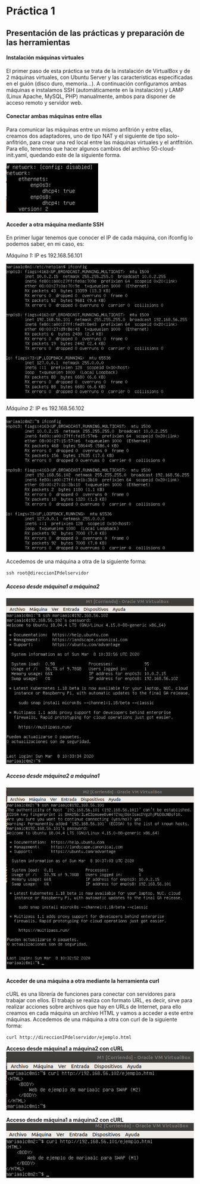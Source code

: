 # Práctica 1
## Presentación de las prácticas y preparación de las herramientas

#### Instalación máquinas virtuales
El primer paso de esta práctica se trata de la instalación de VirtualBox y de 2 máquinas virtuales, con Ubuntu Server y las características especificadas en el guión (disco duro, memoria…). A continuación configuramos ambas máquinas e instalamos SSH (automáticamente en la instalación) y LAMP (Linux Apache, MySQL, PHP) manualmente, ambos para disponer de acceso remoto y servidor web.

#### Conectar ambas máquinas entre ellas
Para comunicar las máquinas entre un mismo anfitrión y entre ellas, creamos dos adaptadores, uno de tipo NAT y el siguiente de tipo solo-anfitrión, para crear una red local entre las máquinas virtuales y el antfitrión. Para ello, tenemos que hacer algunos cambios del archivo 50-cloud-init.yaml, quedando este de la siguiente forma.

![Archivo 50-cloud-init.yaml](https://raw.githubusercontent.com/mariaalc/SWAP/master/practica1/imagenes/archivo.png)

#### Acceder a otra máquina mediante SSH
En primer lugar tenemos que conocer el IP de cada máquina, con ifconfig lo podemos saber, en mi caso, es:

*Máquina 1:* IP es 192.168.56.101

![Máquina1](https://raw.githubusercontent.com/mariaalc/SWAP/master/practica1/imagenes/maquina1.png)

*Máquina 2:* IP es 192.168.56.102

![Máquina2](https://raw.githubusercontent.com/mariaalc/SWAP/master/practica1/imagenes/maquina2.png)

Accedemos de una máquina a otra de la siguiente forma: 
~~~
ssh root@direccionIPdelservidor
~~~

##### Acceso desde máquina1 a máquina2

![m1_a_m2](https://raw.githubusercontent.com/mariaalc/SWAP/master/practica1/imagenes/m1_conectada_a_m2.png)

##### Acceso desde máquina2 a máquina1

![m2_a_m1](https://raw.githubusercontent.com/mariaalc/SWAP/master/practica1/imagenes/m2_conectada_a_m1.png)

#### Acceder de una máquina a otra mediante la herramienta curl
cURL es una librería de funciones para conectar con servidores para trabajar con ellos. El trabajo se realiza con formato URL, es decir, sirve para realizar acciones sobre archivos que hay en URLs de Internet, para ello creamos en cada máquina un archivo HTML y vamos a acceder a este entre máquinas.
Accedemos de una máquina a otra con curl de la siguiente forma: 
~~~
curl http://direccionIPdelservidor/ejemplo.html
~~~

**Acceso desde máquina1 a máquina2 con cURL** 
![m1_a_m2](https://raw.githubusercontent.com/mariaalc/SWAP/master/practica1/imagenes/m1_a_m2_curl.png)

**Acceso desde máquina1 a máquina2 con cURL** 
![m1_a_m2](https://raw.githubusercontent.com/mariaalc/SWAP/master/practica1/imagenes/m2_a_m1_curl.png)



